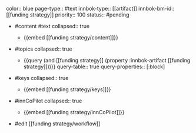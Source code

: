 color:: blue
page-type:: #text
innbok-type:: [[artifact]]
innbok-bm-id:: [[funding strategy]]
priority:: 100
status:: #pending

- #content #text
  collapsed:: true
	- {{embed [[funding strategy/content]]}}
- #topics
   collapsed:: true
    - {{query (and [[funding strategy]] (property :innbok-artifact [[funding strategy]]))}}
      query-table:: true
      query-properties:: [:block]
- #keys
  collapsed:: true
	- {{embed [[funding strategy/keys]]}}
- #innCoPilot
   collapsed:: true
	 - {{embed [[funding strategy/innCoPilot]]}}

- #edit [[funding strategy/workflow]]

